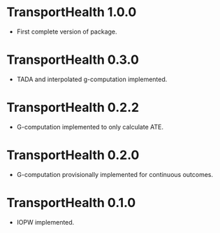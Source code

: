 # TransportHealth 1.0.0

- First complete version of package.

# TransportHealth 0.3.0

- TADA and interpolated g-computation implemented.

# TransportHealth 0.2.2

- G-computation implemented to only calculate ATE.

# TransportHealth 0.2.0

- G-computation provisionally implemented for continuous outcomes.

# TransportHealth 0.1.0

- IOPW implemented.
